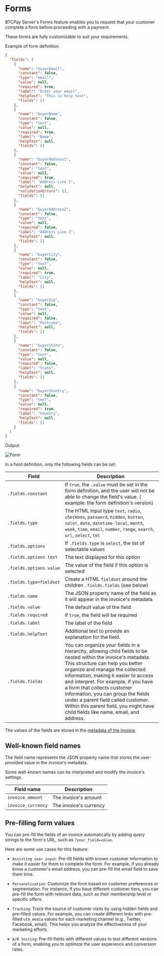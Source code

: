 # Forms

BTCPay Server's Forms feature enables you to request that your customer complete a form before proceeding with a payment.

These forms are fully customizable to suit your requirements.

Example of form definition:

```json
{
  "fields": [
    {
      "name": "buyerEmail",
      "constant": false,
      "type": "email",
      "value": null,
      "required": true,
      "label": "Enter your email",
      "helpText": "This is help text",
      "fields": []
    },
    {
      "name": "buyerName",
      "constant": false,
      "type": "text",
      "value": null,
      "required": true,
      "label": "Name",
      "helpText": null,
      "fields": []
    },
    {
      "name": "buyerAddress1",
      "constant": false,
      "type": "text",
      "value": null,
      "required": true,
      "label": "Address Line 1",
      "helpText": null,
      "validationErrors": [],
      "fields": []
    },
    {
      "name": "buyerAddress2",
      "constant": false,
      "type": "text",
      "value": null,
      "required": false,
      "label": "Address Line 2",
      "helpText": null,
      "fields": []
    },
    {
      "name": "buyerCity",
      "constant": false,
      "type": "text",
      "value": null,
      "required": true,
      "label": "City",
      "helpText": null,
      "fields": []
    },
    {
      "name": "buyerZip",
      "constant": false,
      "type": "text",
      "value": null,
      "required": false,
      "label": "Postcode",
      "helpText": null,
      "fields": []
    },
    {
      "name": "buyerState",
      "constant": false,
      "type": "text",
      "value": null,
      "required": false,
      "label": "State",
      "helpText": null,
      "fields": []
    },
    {
      "name": "buyerCountry",
      "constant": false,
      "type": "text",
      "value": null,
      "required": true,
      "label": "Country",
      "helpText": null,
      "fields": []
    }
  ]
}
```

Output:

![Form](./img/Forms-1.png 'Form')

In a field definition, only the following fields can be set:

| Field                   | Description                                                                                                                                                                                                                                                                                                                                                                                                                                                        |
| ----------------------- | ------------------------------------------------------------------------------------------------------------------------------------------------------------------------------------------------------------------------------------------------------------------------------------------------------------------------------------------------------------------------------------------------------------------------------------------------------------------ |
| `.fields.constant`      | If `true`, the `.value` must be set in the form definition, and the user will not be able to change the field's value. ( example: the form definition's version)                                                                                                                                                                                                                                                                                                   |
| `.fields.type`          | The HTML input type `text`, `radio`, `checkbox`, `password`, `hidden`, `button`, `color`, `date`, `datetime-local`, `month`, `week`, `time`, `email`, `number`, `range`, `search`, `url`, `select`, `tel`                                                                                                                                                                                                                                                          |
| `.fields.options`       | If `.fields.type` is `select`, the list of selectable values                                                                                                                                                                                                                                                                                                                                                                                                       |
| `.fields.options.text`  | The text displayed for this option                                                                                                                                                                                                                                                                                                                                                                                                                                 |
| `.fields.options.value` | The value of the field if this option is selected                                                                                                                                                                                                                                                                                                                                                                                                                  |
| `.fields.type=fieldset` | Create a HTML `fieldset` around the children `.fields.fields` (see below)                                                                                                                                                                                                                                                                                                                                                                                          |
| `.fields.name`          | The JSON property name of the field as it will appear in the invoice's metadata                                                                                                                                                                                                                                                                                                                                                                                    |
| `.fields.value`         | The default value of the field                                                                                                                                                                                                                                                                                                                                                                                                                                     |
| `.fields.required`      | if `true`, the field will be required                                                                                                                                                                                                                                                                                                                                                                                                                              |
| `.fields.label`         | The label of the field                                                                                                                                                                                                                                                                                                                                                                                                                                             |
| `.fields.helpText`      | Additional text to provide an explanation for the field.                                                                                                                                                                                                                                                                                                                                                                                                           |
| `.fields.fields`        | You can organize your fields in a hierarchy, allowing child fields to be nested within the invoice's metadata. This structure can help you better organize and manage the collected information, making it easier to access and interpret. For example, if you have a form that collects customer information, you can group the fields under a parent field called customer. Within this parent field, you might have child fields like name, email, and address. |

The values of the fields are stored in the [metadata of the invoice](/Development/InvoiceMetadata/).

## Well-known field names

The field name represents the JSON property name that stores the user-provided value in the invoice's metadata.

Some well-known names can be interpreted and modify the invoice's settings.

| Field name         | Description            |
| ------------------ | ---------------------- |
| `invoice_amount`   | The invoice's amount   |
| `invoice_currency` | The invoice's currency |

## Pre-filling form values

You can pre-fill the fields of an invoice automatically by adding query strings to the form's URL, such as `?your_field=value`.

Here are some use cases for this feature:

- `Assisting user input`: Pre-fill fields with known customer information to make it easier for them to complete the form. For example, if you already know a customer's email address, you can pre-fill the email field to save them time.
- `Personalization`: Customize the form based on customer preferences or segmentation. For instance, if you have different customer tiers, you can pre-fill the form with relevant data, such as their membership level or specific offers.
- `Tracking`: Track the source of customer visits by using hidden fields and pre-filled values. For example, you can create different links with pre-filled `utm_media` values for each marketing channel (e.g., Twitter, Facebook, email). This helps you analyze the effectiveness of your marketing efforts.

- `A/B testing`: Pre-fill fields with different values to test different versions of a form, enabling you to optimize the user experience and conversion rates.

